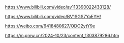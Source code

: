https://www.bilibili.com/video/av113390022433128/

https://www.bilibili.com/video/BV1SGS7YaEYH/

https://weibo.com/6418480627/ODO2ytY9e

https://m.gmw.cn/2024-10/23/content_1303879286.htm